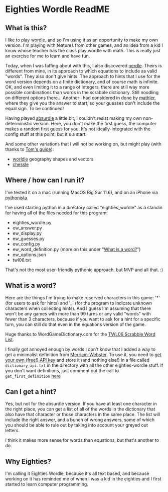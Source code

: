 # Eighties Wordle ReadME

## What is this?
I like to play [wordle](https://www.nytimes.com/games/wordle/index.html), and so I'm using it as an opportunity to make my own version. I'm playing with features from other games, and an idea from a kid I know whose teacher has the class play wordle with math. This is really just an exercise for me to learn and have fun.

Today, when I was faffing about with this, I also discovered [nerdle](https://nerdlegame.com/). Theirs is different from mine, in its approach to which equations to include as valid "words". They also don't give hints. The approach to hints that I use for the word version depends on a finite dictionary, and of course math is infinite. OK, and even limiting it to a range of integers, there are still way more possible combinations than words in the scrabble dictionary. Still noodling on different options there... Another I had considered in done by [mathler](https://www.mathler.com/), where they give you the answer to start, so your guesses don't include the equal sign. To be continued!

Having played [absurdle](https://qntm.org/absurdle) a little bit, I couldn't resist making my own non-deterministic version. Here, you don't make the first guess, the computer makes a random first guess for you. It's not ideally-integrated with the config stuff at this point, but it's a start.

And some other variations that I will not be working on, but might play (with thanks to [Tom's guide](https://www.tomsguide.com/news/wordle-alternatives)):
- [worldle](https://worldle.teuteuf.fr/) geography shapes and vectors
- [chessle](https://jackli.gg/chessle/)
## Where / how can I run it?
I've tested it on a mac (running MacOS Big Sur 11.6), and on an iPhone via [pythonista](http://omz-software.com/pythonista/).

I've used starting python in a directory called "eighties_wordle" as a standin for having all of the files needed for this program:
- eighties_wordle.py
- ew_answer.py
- ew_display.py
- ew_guesses.py
- ew_config.py 
- ew_word_definition.py (more on this under "[What is a word?](https://github.com/rwidom/eighties_wordle/blob/main/README.md#what-is-a-word)")
- ew_options.json
- twl06.txt

That's not the most user-friendly pythonic approach, but MVP and all that. :)

## What is a word?

Here are the things I'm trying to make reserved characters in this game: '*' (for users to ask for hints) and '_' (for the program to indicate unknown characters when collecting hints). And I guess I'm assuming that there won't be any games with more than 99 turns or any valid "words" with fewer than 3 characters, because if you want to ask for a hint for a specific turn, you can still do that even in the equations version of the game. 

Huge thanks to WordGameDictionary.com for the [TWL06 Scrabble Word List](https://www.wordgamedictionary.com/twl06/download/twl06.txt).

I finally got annoyed enough by words I don't know that I added a way to get a minimalist definition from [Merriam-Webster](https://dictionaryapi.com/). To use it, you need to [get your own (free!) API key](https://dictionaryapi.com/register/index) and store it (and nothing else!) in a file called `dictionary_api.txt` in the directory with all the other eighties-wordle stuff. If you don't want definitions, just comment out the call to `get_first_definition` [here](https://github.com/rwidom/eighties_wordle/blob/254e8b08a6dbe62ffa83e99cb7ae7d8dc5359698/eighties_wordle.py#L46)
## Can I get a hint?
Yes, but not for the absurdle version. If you have at least one character in the right place, you can get a list of all of the words in the dictionary that also have that character or those characters in the same place. The list will include the right answer, and a bunch of wrong answers, some of which you should be able to rule out by taking into account your greyed out letters. 

I think it makes more sense for words than equations, but that's another to do.
## Why Eighties?
I'm calling it Eighties Wordle, because it's all text based, and because working on it has reminded me of when I was a kid in the eighties and I first started to learn computer programming.
